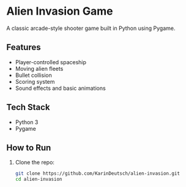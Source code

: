 # Alien Invasion Game

A classic arcade-style shooter game built in Python using Pygame.

## Features
- Player-controlled spaceship
- Moving alien fleets
- Bullet collision
- Scoring system
- Sound effects and basic animations

## Tech Stack
- Python 3
- Pygame

## How to Run
1. Clone the repo:
   ```bash
   git clone https://github.com/KarinDeutsch/alien-invasion.git
   cd alien-invasion
